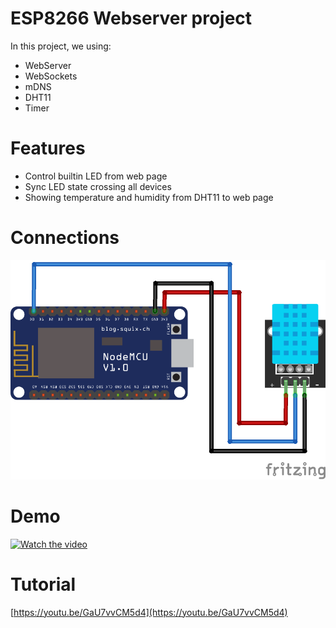 # ESP8266 Webserver project

In this project, we using:

- WebServer
- WebSockets
- mDNS
- DHT11
- Timer

# Features

- Control builtin LED from web page
- Sync LED state crossing all devices
- Showing temperature and humidity from DHT11 to web page

# Connections

![](./assets/README/connections.png)

# Demo

 [![Watch the video](https://i.imgur.com/LyOaBnb.jpeg)](https://youtu.be/QTgNVFy-XM0)

# Tutorial

[https://youtu.be/GaU7vvCM5d4](https://youtu.be/GaU7vvCM5d4)
